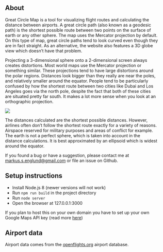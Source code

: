 ## About

Great Circle Map is a tool for visualizing flight routes and calculating the distance
between airports. A great circle path (also known as a geodesic path) is the shortest
possible route between two points on the surface of earth or any other sphere. The map
uses the Mercator projection by default. On this type of map, great circle paths tend to
look curved even though they are in fact straight. As an alternative, the website also features a 3D
globe view which doesn’t have that problem.

Projecting a 3-dimensional sphere onto a 2-dimensional screen always creates
distortions. Most world maps use the Mercator projection or something similar. These
projections tend to have large distortions around the polar regions. Distances look
bigger than they really are near the poles, and relatively smaller around the equator.
People tend to be particularly confused by how the shortest route between two cities
like Dubai and Los Angeles goes via the north pole, despite the fact that both of these
cities are situated pretty far south. It makes a lot more sense when you look at an
orthographic projection.

<img src="https://www.greatcirclemap.com/lax-dxb.jpg" />

The distances calculated are the shortest possible distances. However, airlines often don’t follow the shortest route exactly
for a variety of reasons. Airspace reserved for military purposes and areas of
conflict for example. The earth is not a perfect sphere, which is taken into account in
the distance calculations. It is best approximated by an ellipsoid which is widest
around the equator.

If you found a bug or have a suggestion, please contact me at markus.s.englund@gmail.com
or file an issue on Github.

## Setup instructions

- Install Node.js 8 (newer versions will not work)
- Run `npm run build` in the project directory
- Run `node server`
- Open the browser at 127.0.0.1:3000

If you plan to host this on your own domain you have to set up your own Google Maps API key (read more [here](https://developers.google.com/maps/documentation/javascript/overview))

## Airport data

Airport data comes from the [openflights.org](https://openflights.org/data.html#airport) airport database.
